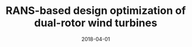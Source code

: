 ---
title: "RANS-based design optimization of dual-rotor wind turbines"
date: "2018-04-01"
authors: ["A. Thelen", "L. Leifsson", "A. Sharma", "S. Koziel"]
publication_types: ["2"]
publication: "*Engineering Computations*"
doi: "10.1108/EC-10-2016-0354"
---